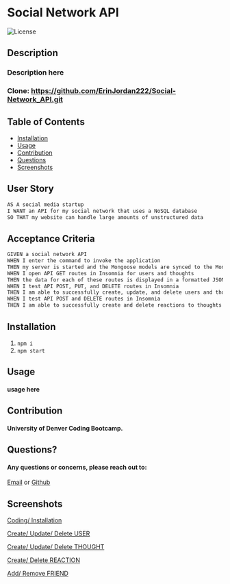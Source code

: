 # Social Network API

![License](https://img.shields.io/badge/License-MIT-blue.svg)

## Description
### Description here
### Clone: https://github.com/ErinJordan222/Social-Network_API.git

## Table of Contents
* [Installation](#installation)
* [Usage](#usage)
* [Contribution](#contribution)
* [Questions](#questions)
* [Screenshots](#screenshots)

## User Story
```md
AS A social media startup
I WANT an API for my social network that uses a NoSQL database
SO THAT my website can handle large amounts of unstructured data
```

## Acceptance Criteria

```md
GIVEN a social network API
WHEN I enter the command to invoke the application
THEN my server is started and the Mongoose models are synced to the MongoDB database
WHEN I open API GET routes in Insomnia for users and thoughts
THEN the data for each of these routes is displayed in a formatted JSON
WHEN I test API POST, PUT, and DELETE routes in Insomnia
THEN I am able to successfully create, update, and delete users and thoughts in my database
WHEN I test API POST and DELETE routes in Insomnia
THEN I am able to successfully create and delete reactions to thoughts and add and remove friends to a user’s friend list
```

## Installation
1. ```npm i```
2. ```npm start```

## Usage
#### usage here

## Contribution
#### University of Denver Coding Bootcamp.

## Questions?
#### Any questions or concerns, please reach out to:
<a href="https://erinjordan2790@gmail.com">Email</a> or <a href="https://github.com/ErinJordan222">Github</a>

## Screenshots

<a href="https://youtu.be/25TZ2uDNcTw">Coding/ Installation</a>

<a href="https://www.youtube.com/watch?v=vjDuQbMkzTY">Create/ Update/ Delete USER</a>

<a href="https://www.youtube.com/watch?v=JB_buimTPIE">Create/ Update/ Delete THOUGHT</a>

<a href="https://youtu.be/kLhI1Mvm0Dw">Create/ Delete REACTION</a>

<a href="https://youtu.be/ANmMB-S39R8">Add/ Remove FRIEND</a>